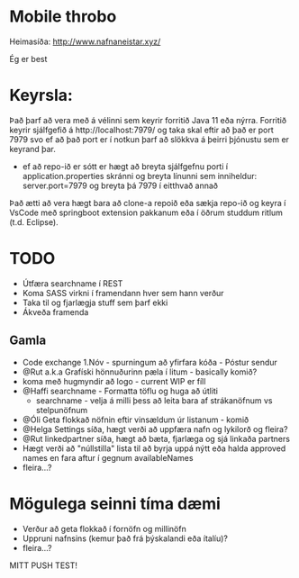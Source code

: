 # Mobile throbo
 
Heimasíða:
http://www.nafnaneistar.xyz/

Ég er best 

# Keyrsla:
Það þarf að vera með á vélinni sem keyrir forritið Java 11 eða nýrra.
Forritið keyrir sjálfgefið á http://localhost:7979/ og taka skal eftir að það er port 7979 svo ef að það port er í notkun þarf að slökkva á þeirri þjónustu sem er keyrand þar.
* ef að repo-ið er sótt er hægt að breyta sjálfgefnu porti í application.properties skránni og breyta línunni sem inniheldur: server.port=7979 og breyta þá 7979 í eitthvað annað

Það ætti að vera hægt bara að clone-a repoið eða sækja repo-ið og keyra í VsCode með springboot extension pakkanum eða í öðrum studdum ritlum (t.d. Eclipse).




# TODO
* Útfæra searchname í REST
* Koma SASS virkni í framendann hver sem hann verður
* Taka til og fjarlægja stuff sem þarf ekki 
* Ákveða framenda

## Gamla
* Code exchange 1.Nóv - spurningum að yfirfara kóða - Póstur sendur
* @Rut a.k.a Grafíski hönnuðurinn pæla í litum - basically komið?
* koma með hugmyndir að logo - current WIP er fíll
* @Haffi searchname -  Formatta töflu og huga að útliti <br/>
  * searchname - velja á milli þess að leita bara af strákanöfnum vs stelpunöfnum
* @Óli Geta flokkað nöfnin eftir vinsældum úr listanum - komið
* @Helga Settings síða, hægt verði að uppfæra nafn og lykilorð og fleira?
* @Rut linkedpartner síða, hægt að bæta, fjarlæga og sjá linkaða partners
* Hægt verði að "núllstilla" lista til að byrja uppá nýtt eða halda approved names en fara aftur í gegnum availableNames
* fleira...?

# Mögulega seinni tíma dæmi
* Verður að geta flokkað í fornöfn og millinöfn
* Uppruni nafnsins (kemur það frá þýskalandi eða ítalíu)?
* fleira...?

MITT PUSH TEST!